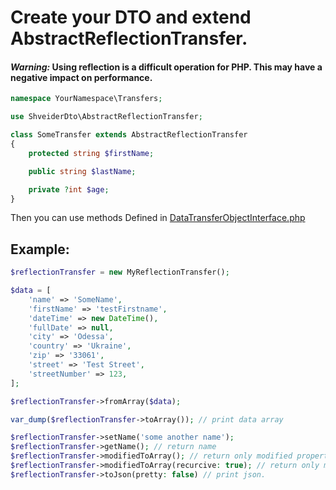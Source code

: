 # Create your DTO and extend AbstractReflectionTransfer.

#### *Warning:* Using reflection is a difficult operation for PHP. This may have a negative impact on performance.

```php
namespace YourNamespace\Transfers;

use ShveiderDto\AbstractReflectionTransfer;

class SomeTransfer extends AbstractReflectionTransfer
{
    protected string $firstName;

    public string $lastName;

    private ?int $age;
}
```

Then you can use methods Defined in [DataTransferObjectInterface.php](..%2Fsrc%2FDataTransferObjectInterface.php)

## Example:

```php
$reflectionTransfer = new MyReflectionTransfer();

$data = [
    'name' => 'SomeName',
    'firstName' => 'testFirstname',
    'dateTime' => new DateTime(),
    'fullDate' => null,
    'city' => 'Odessa',
    'country' => 'Ukraine',
    'zip' => '33061',
    'street' => 'Test Street',
    'streetNumber' => 123,
];

$reflectionTransfer->fromArray($data);

var_dump($reflectionTransfer->toArray()); // print data array

$reflectionTransfer->setName('some another name');
$reflectionTransfer->getName(); // return name
$reflectionTransfer->modifiedToArray(); // return only modified properties.
$reflectionTransfer->modifiedToArray(recurcive: true); // return only modified properties. convert all child transfers to array.
$reflectionTransfer->toJson(pretty: false) // print json.
```